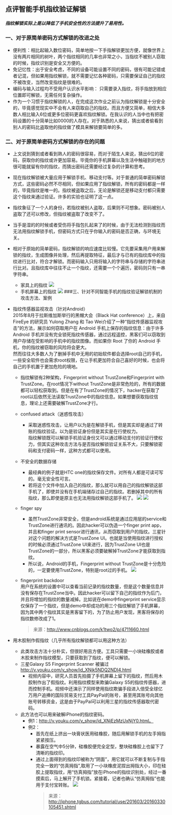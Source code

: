 ## 点评智能手机指纹验证解锁
##### 指纹解锁实际上是以降低了手机安全性的方法提升了易用性。
### 一、对于原简单密码方式解锁的改进之处
+ 便利性：相比起输入数位密码，简单地按一下手指解锁更加方便，就像世界上没有两片相同的树叶，两个指纹相同的几率也非常之小，当指纹不被别人窃取的时候，指纹识别是安全又方便的。
+ 免记忆性：出于安全考虑，不同的设备可能设置不同的密码，很有可能记错或者记混，但如果用指纹解锁，就不需要记忆各种密码，只需要保证自己的指纹不被改变，当然改变指纹是很难的。
+ 编码与输入过程均不受用户认识水平影响： 只需要录入指纹，将手指放到相应位置即可解锁，无需任何复杂操作。
+ 作为一个习惯于指纹解锁的人，在完成这次作业之前认为指纹解锁是十分安全的，毕竟感觉现实中不会有人来窃取自己的指纹。而且方便又简单，相信大多数人相比输入6位或更多位密码更喜欢指纹解锁。在我认识的人当中也有把密码设置的十分简单比如0000的人存在。对于熟悉的人来说，猜出或者偷看到别人的密码比盗取他的指纹做了模具来解锁要简单的多。

### 二、对于原简单密码方式解锁的存在的问题
+  上文说到猜到或者看到熟人的密码很容易，而对于陌生人来说，猜出6位的密码，获取你的指纹或许更加容易。毕竟你的手机屏幕以及生活中触碰到的地方很可能就留有你的指纹，而猜出密码还需要经过复杂的计算和思考。
+  现在指纹解锁被大量应用于解锁手机、移动支付等。对于普通的简单密码解锁方式，这些密码必然不尽相同，但如果应用了指纹解锁，所有的密码都是一样的，毕竟指纹是唯一的。指纹被盗取之后，无论是解锁还是移动支付都只需要这个指纹来通过验证。许多的实验也证明了这一点。 
+ 指纹象征了一个人的身份，若指纹被别人盗取，后果则不可想象。密码被别人盗取了还可以修改，但指纹被盗取了改变不了。
+ 当手是湿的的时候或者受伤将手指包扎起来了的时候，由于无法检测到指纹而无法用指纹解锁手机，但密码方式只在乎你输入的密码是否正确，与环境无关。
+ 相对于原始的简单密码，指纹解锁的响应速度比较慢。它先要采集用户用来解锁的指纹，生成图像并处理，然后再提取特征，最后才与已有的指纹库中的指纹进行比对，符合才解锁。而密码输入只用将输入的字符串与存储的字符串进行比对。且指纹库中往往不止一个指纹，还需要一个个遍历，密码则只有一串字符串。
	+ 家具上的指纹
	![](https://github.com/Hiri3024/ns/blob/master/2016-2/Zxm/IMG_4235(20170107-181620).jpg)
	+ 手机屏幕上的指纹
	![](https://github.com/Hiri3024/ns/blob/master/2016-2/Zxm/IMG_4236(20170107-181538).jpg)
###三、针对不同智能手机的指纹验证解锁机制的攻击方法、案例
+ 指纹传感器监视攻击（针对Android）   
	2015年8月于拉斯维加斯举行的黑帽大会（Black Hat conference）上，来自 FireEye 的研究员 Yulong Zhang 和 Tao Wei介绍了一种“指纹传感器监视攻击”的方法，展示如何窃取用户在 Android 手机上保存的指纹信息：由于许多 Android 手机并没有完全锁死指纹传感器，通过远程遥控，黑客们可以窃取到用户存储在受影响的手机中的指纹图像。而如果你 Root 了你的 Android 手机，你的指纹被窃取的风险将会更大。  
	然而往往大多数人为了删掉手机中无用的初始软件都会选择root自己的手机，一些安全软件也会需求root权限，在让手机更加符合自己喜好的时候，也会将自己的手机置于更加危险的境地。  

	+ 指纹解锁有2种架构，Fingerprint without TrustZone和Fingerprint with TrustZone。在root情况下without TrustZone是非常危险的，所有的数据都可以轻松获取到。但是在有了TrustZone的情况下，hacker在获取了root以后依然无法读取TrustZone中的指纹信息。如果想要获取指纹信息，理论上还需要破解TrustZone才行。
	+ confused attack（迷惑性攻击）  
		+ 采取迷惑性攻击，让用户以为是在解锁手机，但是其实却是通过了转账的指纹验证。以为是验证身份但是其实是在行使权力。   
		指纹解锁既可以解锁手机验证身份又可以通过移动支付的验证行使权力，但其实这种攻击方法与是否指纹解锁验证关系不大，只要解锁密码和支付密码一样，这种方式都可以使用。
	+ 不安全的数据存储  
		+ 最经典的例子就是HTC one的指纹保存文件。对所有人都是可读可写的。毫无安全性可言。
		+ 若将这个文件中加入自己的指纹，那么就可以用自己的指纹解锁这部手机了，即使并没有在手机端储存过自己的指纹。若删掉其中的所有指纹，那么即使是原主也无法用指纹解锁这部手机了。
	![](http://images0.cnblogs.com/blog2015/640760/201508/071841020028385.png)
![](http://images0.cnblogs.com/blog2015/640760/201508/071841189877229.png)
	+ finger spy  
		+  虽然TrustZone非常安全，但是android系统是通过应用层的service和TrustZone进行通讯的。因此hacker可以伪造一个finger print app，并且和finger print sensor进行通讯，从而窃取到用户的指纹。三星针对这个问题的解决方式是TrustZone UI。也就是当使用指纹进行授权的时候必须通过TrustZone UI来进行，因为TrustZone UI也是TrustZone的一部分，所以黑客必须要破解掉TrustZone才能获取到指纹。
		+  所以说，Android的手机，Fingerprint without TrustZone是十分危险的，一定要使用TrustZone，特别是root过的手机。
		 ![](http://images0.cnblogs.com/blog2015/640760/201508/071841402848057.png)
	+ fingerprint backdoor  
			用户在系统的设置中可以查看当前记录的指纹数量，但是这个数量信息并没有保存在TrustZone当中。因此hacker可以留下自己的指纹作为后门，并且将增加的指纹的数量减掉。比如说在demo中fingerprint service显示仅保存了一个指纹，但是demo中却成功的用三个指纹解锁了手机屏幕，因为其中两个指纹其实是黑客留下的，为了防止用户发现，黑客将保存的指纹数修改成了1。

		> 来源：http://www.cnblogs.com/k1two2/p/4711660.html
+ 用木胶制作假指纹（几乎所有指纹解锁都可以用这种方法）
	+ 此类攻击方法十分朴实，但很好用且方便。工具只需要一小块硅橡胶或者木胶来制作指纹模型，只要获取到了指纹，便可以解锁。
	+ 三星Galaxy S5 Fingerprint Scanner 被骗过
		 http://v.youku.com/v_show/id_XNjk5NDQ2NDI4.html  
		+ 视频内容中，研究人员首先拍摄了手机屏幕上留下的指纹，然后用木胶制作出了假指纹。利用指纹模型来欺骗Galaxy S5的指纹传感器，进而控制手机。视频中还演示了同样使用指纹欺骗手段进入倍受全球亿万用户追捧的国际贸易支付工具PayPal的账号，甚至用其账号向其他账号转移资金，这是由于PayPal可以利用三星的指纹传感器取代密码。
	+ 此方法也可以用来破解iPhone的指纹密码。   
		+ 例1：http://v.youku.com/v_show/id_XNjEzMzUxNjY0.html。   
		+ 例2：
			+ 首先在纸上挤出一块膏状医用硅橡胶，随后用解锁手机的左手拇指紧紧按压。
			+ 暴露在空气中5分钟，硅橡胶便完全定型，整块硅橡胶上也留下了清晰的指纹印。
			+ 通过上面得到的指纹印被称为“阴面”，用它就可以不断复制与手指完全一致的“仿真拇指”,取用了一小块橡皮泥捏出拇指大小，印在硅胶上提取指纹，用“仿真拇指”放在iPhone的指纹识别处，经过一番摸索后，马上解开了手机锁。紧接着，记者也确认“仿真拇指”也能用于支付宝转账。
	 ![](http://img2.tgbusdata.cn/v2/thumb/jpg/RTc4RCw1ODAsMTAwLDQsMywxLC0xLDAscms1MCw2MS4xNTIuMjQyLjEx/u/iphone.tgbus.com/UploadFiles/201603/2016033010561595.gif)  
				> 来源：http://iphone.tgbus.com/tutorial/use/201603/20160330105451.shtml      
	    
	
